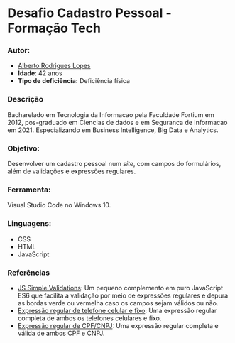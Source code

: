 # Desafio Cadastro Pessoal - Formação Tech

### Autor:

- [Alberto Rodrigues Lopes](https://www.linkedin.com/in/alberto-rodrigues-lopes-791b4427/)
- **Idade**: 42 anos
- **Tipo de deficiência:** Deficiência física

### Descrição

Bacharelado em Tecnologia da Informacao pela Faculdade Fortium em 2012, pos-graduado em Ciencias de dados e em Seguranca de Informacao em 2021.  Especializando em Business Intelligence, Big Data e Analytics. 

### Objetivo:

Desenvolver um cadastro pessoal num *site*, com campos do formulários, além de validações e expressões regulares.

### Ferramenta:

Visual Studio Code no Windows 10.

### Linguagens: 

- CSS
- HTML
- JavaScript

### Referências

- [JS Simple Validations](https://github.com/tarponjargon/js-simple-validations): Um pequeno complemento em puro JavaScript ES6 que facilita a validação por meio de expressões regulares e depura as bordas verde ou vermelha caso os campos sejam válidos ou não. 
- [Expressão regular de telefone celular e fixo](https://gist.github.com/reggiegutter/5516382): Uma expressão regular completa de ambos os telefones celulares e fixo. 
- [Expressão regular de CPF/CNPJ](https://pt.stackoverflow.com/questions/133691/formatar-campo-cpf-ou-cnpj-usando-regex): Uma expressão regular completa e válida de ambos CPF e CNPJ.

